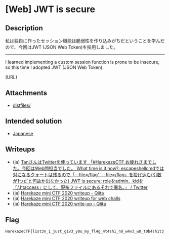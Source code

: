# [Web] JWT is secure
## Description
私は独自に作ったセッション機能は脆弱性を作り込みがちだということを学んだので、今回はJWT (JSON Web Token)を採用しました。

---

I learned implementing a custom session function is prone to be insecure, so this time I adopted JWT (JSON Web Token).

(URL)

## Attachments
- [distfiles/](distfiles/)

## Intended solution
- [Japanese](https://st98.github.io/diary/posts/2020-12-29-harekaze-mini-ctf-2020.html#web-210-jwt-is-secure-19-solves)

## Writeups
- (ja) [TanさんはTwitterを使っています 「#HarekazeCTF お疲れさまでした。今回はWeb問担当でした。 What time is it now?: escapeshellcmdでは対になるクォートは残るので「--file=/flag' '--file=/flag」を投げ込む(引数が1つだと何故か出なかった) JWT is secure: roleをadmin、kidを「/.htaccess」にして、配布ファイルにあるそれで署名。」 / Twitter](https://twitter.com/Tan90909090/status/1343010507402297345)
- (ja) [Harekaze mini CTF 2020 writeup - Qiita](https://qiita.com/mikecat_mixc/items/ff061c54baae558f9058#jwt-is-secure)
- (ja) [Harekaze mini CTF 2020 writeup for web challs](https://blog.arkark.dev/2020/12/27/harekaze-ctf/#web-JWT-is-secure)
- (ja) [Harekaze mini CTF 2020 write-up - Qiita](https://qiita.com/kusano_k/items/de8947497630383ddf2a#jwt-is-secure-easy)

## Flag
```
HarekazeCTF{l1st3n_1_just_g1v3_y0u_my_fl4g_4t4sh1_n0_w4v3_w0_t0b4sh1t3_m1ruk4r4}
```